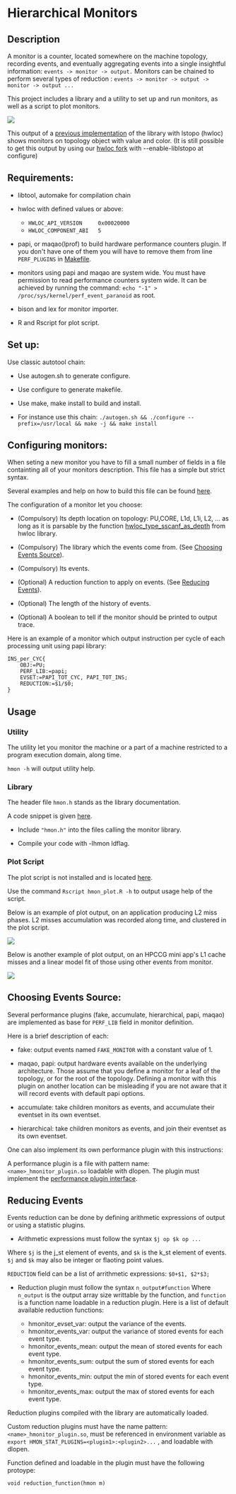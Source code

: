 # Hierarchical Monitors

## Description

A monitor is a counter, located somewhere on the machine topology, recording events, and eventually aggregating 
events into a single insightful information: `events -> monitor -> output.`
Monitors can be chained to perform several types of reduction : `events -> monitor -> output -> monitor -> output ...`

This project includes a library and a utility to set up and run monitors, as well as a script to plot monitors.

![](E5-2650.png?raw=true)

This output of a [previous implementation](https://github.com/NicolasDenoyelle/dynamic_lstopo) of the library with lstopo (hwloc) shows monitors on topology object with value and color. (It is still possible to get this output by using our [hwloc fork](https://github.com/NicolasDenoyelle/liblstopo) with --enable-liblstopo at configure)

## Requirements:

* libtool, automake for compilation chain

* hwloc with defined values or above: 
  * `HWLOC_API_VERSION     0x00020000`
  * `HWLOC_COMPONENT_ABI   5`
* papi, or maqao(lprof) to build hardware performance counters plugin.
If you don't have one of them you will have to remove them from line `PERF_PLUGINS` in [Makefile](./src/Makefile).

* monitors using papi and maqao are system wide.
You must have permission to read performance counters system wide. 
It can be achieved by running the command: `echo "-1" > /proc/sys/kernel/perf_event_paranoid` as root.

* bison and lex for monitor importer.

* R and Rscript for plot script.

## Set up:

Use classic autotool chain:

* Use autogen.sh to generate configure.

* Use configure to generate makefile.

* Use make, make install to build and install.

* For instance use this chain: `./autogen.sh && ./configure --prefix=/usr/local && make -j && make install`

## Configuring monitors:

When seting a new monitor you have to fill a small number of fields in a file containting all of your monitors description.
This file has a simple but strict syntax.

Several examples and help on how to build this file can be found [here](./example/example_monitor).


The configuration of a monitor let you choose: 
* (Compulsory) Its depth location on topology: PU,CORE, L1d, L1i, L2, ...
  as long as it is parsable by the function [hwloc_type_sscanf_as_depth](https://github.com/open-mpi/hwloc/blob/master/hwloc/traversal.c#L320) from hwloc library.

* (Compulsory) The library which the events come from. (See [Choosing Events Source](#choosing-events-source)).

* (Compulsory) Its events.

* (Optional) A reduction function to apply on events. (See [Reducing Events](#reducing-events)).

* (Optional) The length of the history of events.

* (Optional) A boolean to tell if the monitor should be printed to output trace.

Here is an example of a monitor which output instruction per cycle of each processing unit using papi library:

```
INS_per_CYC{
	OBJ:=PU;
	PERF_LIB:=papi;	
	EVSET:=PAPI_TOT_CYC, PAPI_TOT_INS;
	REDUCTION:=$1/$0;
}
```
## Usage

### Utility
The utility let you monitor the machine or a part of a machine restricted to a program execution domain, along time.

`hmon -h` will output utility help.

### Library
The header file `hmon.h` stands as the library documentation.

A code snippet is given [here](example/test.c).

* Include `"hmon.h"` into the files calling the monitor library.

* Compile your code with -lhmon ldflag.

### Plot Script

The plot script is not installed and is located [here](utils/hmon_plot.R).

Use the command `Rscript hmon_plot.R -h` to output usage help of the script.

Below is an example of plot output, on an application producing L2 miss phases.
L2 misses accumulation was recorded along time, and clustered in the plot script.

![](./utils/L2_miss.out.png?raw=true)

Below is another example of plot output, on an HPCCG mini app's L1 cache misses and a linear model fit of those using other events from monitor.

![](./utils/hpccg_200_200_200-0.png?raw=true)

## Choosing Events Source:

Several performance plugins (fake, accumulate, hierarchical, papi, maqao) are implemented as base for `PERF_LIB` field in monitor
definition.

Here is a brief description of each:

* fake: output events named `FAKE_MONITOR` with a constant value of 1.

* maqao, papi: output hardware events available on the underlying architecture. Those assume that you define a monitor for a leaf
  of the topology, or for the root of the topology. Defining a monitor with this plugin on another location can
  be misleading if you are not aware that it will record events with default papi options.

* accumulate: take children monitors as events, and accumulate their eventset in its own eventset.

* hierarchical: take children monitors as events, and join their eventset as its own eventset.

One can also implement its own performance plugin with this instructions:

A performance plugin is a file with pattern name: `<name>_hmonitor_plugin.so` loadable with dlopen.
The plugin must implement the [performance plugin interface](./src/plugins/performance_interface.h).

## Reducing Events
Events reduction can be done by defining arithmetic expressions of output or using a statistic plugins.

* Arithmetic expressions must follow the syntax `$j op $k op ...`

Where `$j` is the j_st element of events, and `$k` is the k_st element of events.
`$j` and `$k` may also be integer or flaoting point values.

`REDUCTION` field can be a list of arrithmetic expressions: `$0+$1, $2*$3;`

* Reduction plugin must follow the syntax `n_output#function`
Where `n_output` is the output array size writtable by the function, and `function` is a function name loadable in a reduction plugin. Here is a list of default available reduction functions:

  * hmonitor_evset_var: output the variance of the events.
  * hmonitor_events_var: output the variance of stored events for each event type.
  * hmonitor_events_mean: output the mean of stored events for each event type.
  * hmonitor_events_sum: output the sum of stored events for each event type.
  * hmonitor_events_min: output the min of stored events for each event type.
  * hmonitor_events_max: output the max of stored events for each event type.

Reduction plugins compiled with the library are automatically loaded.

Custom reduction plugins must have the name pattern: `<name>_hmonitor_plugin.so`,
must be referenced in environment variable as `export HMON_STAT_PLUGINS=<plugin1>:<plugin2>...` ,
and loadable with dlopen.

Function defined and loadable in the plugin must have the following protoype:

`void reduction_function(hmon m)`

